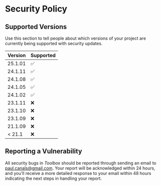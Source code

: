 # Security Policy

## Supported Versions

Use this section to tell people about which versions of your project are
currently being supported with security updates.

| Version | Supported          |
| ------- | ------------------ |
| 25.1.01 | :white_check_mark: |
| 24.1.11 | :white_check_mark: |
| 24.1.08 | :white_check_mark: |
| 24.1.05 | :white_check_mark: |
| 24.1.02 | :white_check_mark: |
| 23.1.11 | :x:                |
| 23.1.10 | :x:                |
| 23.1.09 | :x:                |
| 21.1.09 | :x:                |
| < 21.1  | :x:                |

## Reporting a Vulnerability
All security bugs in *Toolbox* should be reported through sending an email to [paul.canals@gmail.com](mailto:paul.canals@gmail.com). Your report will be acknowledged within 24 hours, and you’ll receive a more detailed response to your email within 48 hours indicating the next steps in handling your report.
